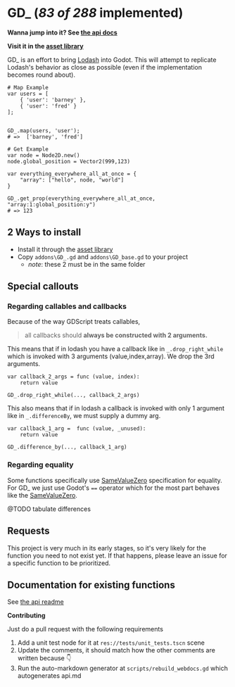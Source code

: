 # GD_ (_83 of 288_ implemented)

**Wanna jump into it? See [the api docs](https://accidentallyc.github.io/GD_/)**

**Visit it in the [asset library](https://godotengine.org/asset-library/asset/2486)**

GD_ is an effort to bring [Lodash](https://lodash.com/) into Godot. This will attempt to replicate Lodash's behavior as close as possible (even if the implementation becomes round about).

```gdscript
# Map Example
var users = [
	{ 'user': 'barney' },
	{ 'user': 'fred' }
]; 		 


GD_.map(users, 'user');  
# =>  ['barney', 'fred']

# Get Example
var node = Node2D.new()
node.global_position = Vector2(999,123)

var everything_everywhere_all_at_once = {
	"array": ["hello", node, "world"]
}

GD_.get_prop(everything_everywhere_all_at_once, "array:1:global_position:y")
# => 123
```

## 2 Ways to install

* Install it through the [asset library](https://godotengine.org/asset-library/asset/2486)
* Copy `addons\GD_.gd` and `addons\GD_base.gd` to your project
  * _note_: these 2 must be in the same folder


## Special callouts

### Regarding callables and callbacks

Because of the way GDScript treats callables, 
> all callbacks should **always be constructed with 2 arguments.**


This means that if in lodash you have a callback like in `_.drop_right_while`
which is invoked with 3 arguments (value,index,array). We drop the 3rd arguments.

```gdscript
var callback_2_args = func (value, index): 
	return value

GD_.drop_right_while(..., callback_2_args)
```

This also means that if in lodash a callback is invoked with only 1 argument like in `_.differenceBy`, we must supply a dummy arg.

```
var callback_1_arg =  func (value, _unused): 
	return value

GD_.difference_by(..., callback_1_arg)
```

### Regarding equality

Some functions specifically use [SameValueZero](https://262.ecma-international.org/7.0/#sec-samevaluezero) specification for equality. 
For GD_ we just use Godot's `==` operator which for the most part behaves like the [SameValueZero](https://262.ecma-international.org/7.0/#sec-samevaluezero).

@TODO tabulate differences

## Requests 

This project is very much in its early stages, so it's very likely for the function you need to not exist yet. If that happens, please leave an issue for a specific function to be prioritized.


## Documentation for existing functions

See [the api readme](https://github.com/accidentallyc/GD_/blob/master/api.md)


**Contributing**

Just do a pull request with the following requirements
1. Add a unit test node for it at `res://tests/unit_tests.tscn` scene
1. Update the comments, it should match how the other comments are written because  👇
1. Run the auto-markdown generator at `scripts/rebuild_webdocs.gd` which autogenerates api.md
